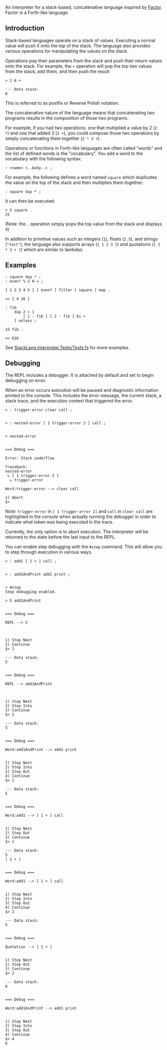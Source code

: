 An interpreter for a stack-based, concatenative language inspired by [Factor](http://factorcode.org). Factor is a Forth-like language.

## Introduction

Stack-based languages operate on a stack of values. Executing a normal value will push it onto the top of the stack. The language also provides various operations for manipulating the values on the stack.

Operations pop their parameters from the stack and push their return values onto the stack. For example, the `+` operation will pop the top two values from the stack, add them, and then push the result:

```
> 2 6 +

--- Data stack:
8
```

This is referred to as postfix or Reverse Polish notation.

The concatenative nature of the language means that concatenating two programs results in the composition of those two programs.

For example, if you had two operations, one that multiplied a value by 2 (`2 *`) and one that added 3 (`3 +`), you could compose those two operations by simply concatenating them together (`2 * 3 +`).

Operations or functions in Forth-like languages are often called "words" and the list of defined words is the "vocabulary". You add a word to the vocabulary with the following syntax:

```
: <name> <..body..> ;
```

For example, the following defines a word named `square` which duplicates the value on the top of the stack and then multiplies them together:

```
: square dup * ;
```

It can then be executed:

```
> 5 square .
25
```

(Note: the `.` operation simply pops the top value from the stack and displays it)

In addition to primitive values such as integers (`1`), floats (`2.5`), and strings (`"test"`), the language also supports arrays (`{ 1 2 3 }`) and quotations (`[ 2 * 3 + ]`) which are similar to lambdas.

## Examples

```
: square dup * ;
: even? % 2 0 = ;

{ 1 2 3 4 5 } [ even? ] filter [ square ] map .

=> { 4 16 }
```

```
: fib
    dup 2 < [
        [ 1 - fib ] [ 2 - fib ] bi +
    ] unless ;

15 fib .

=> 610
```

See [StackLang.Interpreter.Tests/Tests.fs](https://github.com/mattherman/stack-lang/blob/main/StackLang.Interpreter.Tests/Tests.fs) for more examples.

## Debugging

The REPL includes a debugger. It is attached by default and set to begin debugging on error.

When an error occurs execution will be paused and diagnostic information printed to the console. This includes the error message, the current stack, a stack trace, and the execution context that triggered the error.

```
> : trigger-error clear call ;


> : nested-error [ 1 trigger-error 2 ] call ;


> nested-error


=== Debug ===

Error: Stack underflow

Traceback:
nested-error
 ↳ [ 1 trigger-error 2 ]
  ↳ trigger-error

Word:trigger-error --> clear call

1) Abort
$>
```

Note: `trigger-error` in `[ 1 trigger-error 2]` and `call` in `clear call` are highlighted in the console when actually running the debugger in order to indicate what token was being executed in the trace.

Currently, the only option is to abort execution. The interpreter will be returned to the state before the last input to the REPL.

You can enable step debugging with the `#step` command. This will allow you to step through execution in various ways.

```
> : add1 [ 1 + ] call ;


> : add1AndPrint add1 print ;


> #step
Step debugging enabled.

> 5 add1AndPrint


=== Debug ===

REPL --> 5



1) Step Next
2) Continue
$> 1

--- Data stack:
5


=== Debug ===

REPL --> add1AndPrint



1) Step Next
2) Step Into
3) Continue
$> 2

--- Data stack:
5


=== Debug ===

Word:add1AndPrint --> add1 print


1) Step Next
2) Step Into
3) Step Out
4) Continue
$> 2

--- Data stack:
5


=== Debug ===

Word:add1 --> [ 1 + ] call


1) Step Next
2) Step Out
3) Continue
$> 1

--- Data stack:
5
[ 1 + ]


=== Debug ===

Word:add1 --> [ 1 + ] call


1) Step Next
2) Step Into
3) Step Out
4) Continue
$> 2

--- Data stack:
5


=== Debug ===

Quotation --> [ 1 + ]


1) Step Next
2) Step Out
3) Continue
$> 2

--- Data stack:
6


=== Debug ===

Word:add1AndPrint --> add1 print


1) Step Next
2) Step Into
3) Step Out
4) Continue
$> 4
6
```
